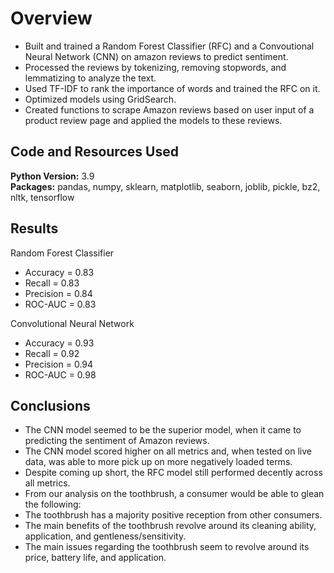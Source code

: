 # Overview
* Built and trained a Random Forest Classifier (RFC) and a Convoutional Neural Network (CNN) on amazon reviews to predict sentiment.
* Processed the reviews by tokenizing, removing stopwords, and lemmatizing to analyze the text.
* Used TF-IDF to rank the importance of words and trained the RFC on it.
* Optimized models using GridSearch.
* Created functions to scrape Amazon reviews based on user input of a product review page and applied the models to these reviews.

## Code and Resources Used
**Python Version:** 3.9 <br>
**Packages:** pandas, numpy, sklearn, matplotlib, seaborn, joblib, pickle, bz2, nltk, tensorflow

## Results
Random Forest Classifier
* Accuracy = 0.83
* Recall = 0.83
* Precision = 0.84
* ROC-AUC = 0.83

Convolutional Neural Network
* Accuracy = 0.93
* Recall = 0.92
* Precision = 0.94
* ROC-AUC = 0.98

## Conclusions
* The CNN model seemed to be the superior model, when it came to predicting the sentiment of Amazon reviews.
* The CNN model scored higher on all metrics and, when tested on live data, was able to more pick up on more negatively loaded terms.
* Despite coming up short, the RFC model still performed decently across all metrics.
* From our analysis on the toothbrush, a consumer would be able to glean the following:
 * The toothbrush has a majority positive reception from other consumers.
 * The main benefits of the toothbrush revolve around its cleaning ability, application, and gentleness/sensitivity.
 * The main issues regarding the toothbrush seem to revolve around its price, battery life, and application. 
